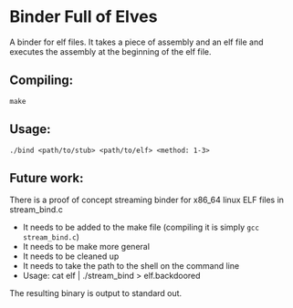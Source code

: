 # Binder Full of Elves

A binder for elf files. It takes a piece of assembly and an elf file and executes the assembly at the beginning of the elf file.

## Compiling:

```
make
```

## Usage:

```
./bind <path/to/stub> <path/to/elf> <method: 1-3>
```

## Future work:

There is a proof of concept streaming binder for x86_64 linux ELF files in stream_bind.c
- It needs to be added to the make file (compiling it is simply `gcc stream_bind.c`)
- It needs to be make more general
- It needs to be cleaned up
- It needs to take the path to the shell on the command line
- Usage: cat elf | ./stream_bind > elf.backdoored

The resulting binary is output to standard out.
